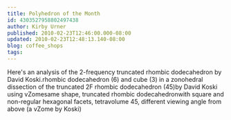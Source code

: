 ```yaml
---
title: Polyhedron of the Month
id: 4303527958802497438
author: Kirby Urner
published: 2010-02-23T12:46:00.000-08:00
updated: 2010-02-23T12:48:13.140-08:00
blog: coffee_shops
tags: 
---
```


Here's an analysis of the 2-frequency truncated rhombic dodecahedron by David Koski.[](https://blogger.googleusercontent.com/img/b/R29vZ2xl/AVvXsEhcR-QRm3sUzpxo7Kor9o7H8Y5yYw91ebwguyBCHuk9oEwwW3R1wT06PqeC0RVctDzy5vkvX5HhRHXlGkzBuiBcOnKvI-9If10j0h15xe73shkM_6vn-rYCXotZ_ikMb9WogN7TGE9aBek/s1600-h/cube_rhdodeca_in_truncrhdodec.jpg)rhombic dodecahedron (6)  and cube (3) in a zonohedral dissection of the truncated 2F rhombic dodecahedron (45)by David Koski using vZome[](https://blogger.googleusercontent.com/img/b/R29vZ2xl/AVvXsEhRkNnQ_5x1yVEGrdK09G-A439vQFPUZj_kA5CAQnW2VhYkwIGBHL66xmaarPQOYu2v05ZsZmbDD43xc9e0evg8_1_i9O2gXtb76H1mPyBzcETpc-GiPLsA1KdcqzVqD95xStC73ads1jQa/s1600-h/truncrhdodec.jpg)same shape, truncated rhombic dodecahedronwith square and non-regular hexagonal facets, tetravolume 45, different viewing angle from above (a vZome by Koski)